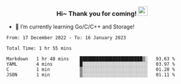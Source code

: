 <h3 align="center">
    Hi~ Thank you for coming!
    <img src="https://media.giphy.com/media/hvRJCLFzcasrR4ia7z/giphy.gif" width="25px">
</h3>

<!--
**pineapple-man/pineapple-man** is a ✨ _special_ ✨ repository because its `README.md` (this file) appears on your GitHub profile.

Here are some ideas to get you started:
- 🔭 I’m currently working on ...
- 🤔 I’m looking for help with ...
- 💬 Ask me about ...
- 📫 How to reach me: ...
- 😄 Pronouns: ...
- ⚡ Fun fact: 
- 👯 I’m looking to collaborate on kubernetes
-->
- 🌱 I’m currently learning Go/C/C++ and Storage!

<!--START_SECTION:waka-->

```text
From: 17 December 2022 - To: 16 January 2023

Total Time: 1 hr 55 mins

Markdown   1 hr 48 mins    ███████████████████████▒░   93.63 %
YAML       4 mins          █░░░░░░░░░░░░░░░░░░░░░░░░   03.97 %
C          1 min           ▒░░░░░░░░░░░░░░░░░░░░░░░░   01.28 %
JSON       1 min           ▒░░░░░░░░░░░░░░░░░░░░░░░░   01.11 %
```

<!--END_SECTION:waka-->
